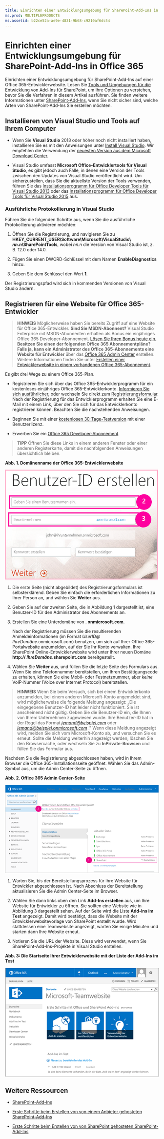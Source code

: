 ```yaml
---
title: Einrichten einer Entwicklungsumgebung für SharePoint-Add-Ins in Office 365
ms.prod: MULTIPLEPRODUCTS
ms.assetid: b22ce52a-ae9e-4831-9b68-c9210af6dc54
---
```



# Einrichten einer Entwicklungsumgebung für SharePoint-Add-Ins in Office 365
Einrichten einer Entwicklungsumgebung für SharePoint-Add-Ins auf einer Office 365-Entwicklerwebsite.
Lesen Sie  [Tools und Umgebungen für die Entwicklung von Add-Ins für SharePoint](tools-and-environments-for-developing-sharepoint-add-ins.md), um Ihre Optionen zu verstehen, bevor Sie die Verfahren in diesem Artikel ausführen. Sie finden weitere Informationen unter  [SharePoint-Add-Ins](sharepoint-add-ins.md), wenn Sie nicht sicher sind, welche Arten von SharePoint-Add-Ins Sie erstellen möchten.





## Installieren von Visual Studio und Tools auf Ihrem Computer
<a name="devenv_vs"> </a>


- Wenn Sie **Visual Studio** 2013 oder höher noch nicht installiert haben, installieren Sie es mit den Anweisungen unter [Install Visual Studio](http://msdn.microsoft.com/library/da049020-cfda-40d7-8ff4-7492772b620f.aspx). Wir empfehlen die Verwendung der  [neuesten Version aus dem Microsoft Download Center](https://www.visualstudio.com/downloads/download-visual-studio-vs).


- Visual Studio umfasst **Microsoft Office-Entwicklertools für Visual Studio**, es gibt jedoch auch Fälle, in denen eine Version der Tools zwischen den Updates von Visual Studio veröffentlicht wird. Um sicherzustellen, dass Sie die aktuellste Version der Tools verwenden, führen Sie das [Installationsprogramm für Office Developer Tools für Visual Studio 2013](http://aka.ms/OfficeDevToolsForVS2013) oder das [Installationsprogramm für Office Developer Tools für Visual Studio 2015](http://aka.ms/OfficeDevToolsForVS2015) aus.



### Ausführliche Protokollierung in Visual Studio

Führen Sie die folgenden Schritte aus, wenn Sie die ausführliche Protokollierung aktivieren möchten:




1. Öffnen Sie die Registrierung, und navigieren Sie zu **HKEY_CURRENT_USER\\Software\\Microsoft\\VisualStudio\\ _nn.n_\\SharePointTools**, wobei _nn.n_ die Version von Visual Studio ist, z. B. 12.0 oder 14.0.


2. Fügen Sie einen DWORD-Schlüssel mit dem Namen **EnableDiagnostics** hinzu.


3. Geben Sie dem Schlüssel den Wert **1**.


Der Registrierungspfad wird sich in kommenden Versionen von Visual Studio ändern.




## Registrieren für eine Website für Office 365-Entwickler
<a name="o365_signup"> </a>


> **HINWEIS**
>  Möglicherweise haben Sie bereits Zugriff auf eine Website für Office 365-Entwickler.
> **Sind Sie MSDN-Abonnent?** Visual Studio Enterprise mit MSDN-Abonnenten erhalten als Bonus ein einjähriges Office 365 Developer-Abonnement. [Lösen Sie Ihren Bonus heute ein.](https://login.live.com/login.srf?wa=wsignin1.0&amp;rpsnv=12&amp;ct=1402926170&amp;rver=6.0.5276.0&amp;wp=MCMBI&amp;wlcxt=msdn%24msdn%24msdn&amp;wreply=https%3a%2f%2fmsdn.microsoft.com%2fsubscriptions%2fmanage%2fdefault.aspx&amp;lc=1033&amp;id=254354&amp;mkt=de-DE)
> **Besitzen Sie einen der folgenden Office 365 Abonnementpläne?**
> **Falls ja, kann ein Administrator des Office 365-Abonnements eine Website für Entwickler** über das [Office 365 Admin Center](https://portal.microsoftonline.com/admin/default.aspx) erstellen. Weitere Informationen finden Sie unter [Erstellen einer Entwicklerwebsite in einem vorhandenen Office 365-Abonnement](create-a-developer-site-on-an-existing-office-365-subscription.md). 




Es gibt drei Wege zu einem Office 365-Plan. 




- Registrieren Sie sich über das Office 365-Entwicklerprogramm für ein kostenloses einjähriges Office 365-Entwicklerkonto.  [Informieren Sie sich ausführlicher](http://dev.office.com/devprogram), oder wechseln Sie direkt zum  [Registrierungsformular](https://profile.microsoft.com/RegSysProfileCenter/wizardnp.aspx?wizid=14b845d0-938c-45af-b061-f798fbb4d170). Nach der Registrierung für das Entwicklerprogramm erhalten Sie eine E-Mail mit einem Link, über den Sie sich für das Entwicklerkonto registrieren können. Beachten Sie die nachstehenden Anweisungen.


- Beginnen Sie mit einer  [kostenlosen 30-Tage-Testversion](https://portal.microsoftonline.com/Signup/MainSignUp.aspx?OfferId=6881A1CB-F4EB-4db3-9F18-388898DAF510&amp;DL=DEVELOPERPACK) mit einer Benutzerlizenz.


- Erwerben Sie ein  [Office 365 Developer-Abonnement](https://portal.microsoftonline.com/Signup/MainSignUp.aspx?OfferId=C69E7747-2566-4897-8CBA-B998ED3BAB88&amp;DL=DEVELOPERPACK). 



> **TIPP**
> Öffnen Sie diese Links in einem anderen Fenster oder einer anderen Registerkarte, damit die nachfolgenden Anweisungen übersichtlich bleiben. 





**Abb. 1. Domänenname der Office 365-Entwicklerwebsite**








![Seite 2 des Registrierungsformulars für das Office 365-Konto](images/ff384c69-56bf-4ceb-81c3-8b874e2407f0.png)












1. Die erste Seite (nicht abgebildet) des Registrierungsformulars ist selbsterklärend. Geben Sie einfach die erforderlichen Informationen zu Ihrer Person an, und wählen Sie **Weiter** aus.


2. Geben Sie auf der zweiten Seite, die in Abbildung 1 dargestellt ist, eine Benutzer-ID für den Administrator des Abonnements an.


3. Erstellen Sie eine Unterdomäne von **. onmicrosoft.com**. 

    Nach der Registrierung müssen Sie die resultierenden Anmeldeinformationen (im Format  _UserID_@ _IhreDomäne_.onmicrosoft.com) benutzen, um sich auf Ihrer Office 365-Portalwebsite anzumelden, auf der Sie Ihr Konto verwalten. Ihre SharePoint Online-Entwicklerwebsite wird unter Ihrer neuen Domäne **http:// _IhreDomäne_.sharepoint.com** bereitgestellt.


4. Wählen Sie **Weiter** aus, und füllen Sie die letzte Seite des Formulars aus. Wenn Sie eine Telefonnummer bereitstellen, um Ihren Bestätigungscode zu erhalten, können Sie eine Mobil- oder Festnetznummer, aber *keine*  VoIP-Nummer (Voice over Internet Protocol) bereitstellen.




> **HINWEIS**
> Wenn Sie beim Versuch, sich bei einem Entwicklerkonto anzumelden, bei einem anderen Microsoft-Konto angemeldet sind, wird möglicherweise die folgende Meldung angezeigt: „Die eingegebene Benutzer-ID hat leider nicht funktioniert. Sie ist anscheinend nicht gültig. Geben Sie die Benutzer-ID ein, die Ihnen von Ihrem Unternehmen zugewiesen wurde. Ihre Benutzer-ID hat in der Regel das Format  *jemand@beispiel.com*  oder *jemand@beispiel.onmicrosoft.com*  ."
> Wenn diese Meldung angezeigt wird, melden Sie sich vom Microsoft-Konto ab, und versuchen Sie es erneut. Sollte die Meldung weiterhin angezeigt werden, löschen Sie den Browsercache, oder wechseln Sie zu **InPrivate-Browsen** und füllen Sie das Formular aus.




Nachdem Sie die Registrierung abgeschlossen haben, wird in Ihrem Browser die Office 365-Installationsseite geöffnet. Wählen Sie das Admin-Symbol aus, um die Admin Center-Seite zu öffnen.




**Abb. 2. Office 365 Admin Center-Seite**








![Screenshot mit dem Office 365 Admin Center](images/SP15_Office365AdminInset_border.png)








1. Warten Sie, bis der Bereitstellungsprozess für Ihre Website für Entwickler abgeschlossen ist. Nach Abschluss der Bereitstellung aktualisieren Sie die Admin Center-Seite im Browser.


2. Wählen Sie dann links oben den Link **Add-Ins erstellen** aus, um Ihre Website für Entwickler zu öffnen. Sie sollten eine Website wie in Abbildung 3 dargestellt sehen. Auf der Seite wird die Liste **Add-Ins im Test** angezeigt. Damit wird bestätigt, dass die Website mit der Entwicklerwebsitevorlage von SharePoint erstellt wurde. Wird stattdessen eine Teamwebsite angezeigt, warten Sie einige Minuten und starten dann Ihre Website erneut.


3. Notieren Sie die URL der Website. Diese wird verwendet, wenn Sie SharePoint-Add-Ins-Projekte in Visual Studio erstellen.



**Abb. 3: Die Startseite Ihrer Entwicklerwebsite mit der Liste der Add-Ins im Test**








![Screenshot, auf dem die Entwicklerwebsite-Startseite angezeigt ist](images/SP15_DeveloperSiteHome_border.png)












## Weitere Ressourcen
<a name="SP15SetupSPO365_bk_addlresources"> </a>


-  [SharePoint-Add-Ins](sharepoint-add-ins.md)


-  [Erste Schritte beim Erstellen von von einem Anbieter gehosteten SharePoint-Add-Ins](get-started-creating-provider-hosted-sharepoint-add-ins.md)


-  [Erste Schritte beim Erstellen von von SharePoint gehosteten SharePoint-Add-Ins](get-started-creating-sharepoint-hosted-sharepoint-add-ins.md)







